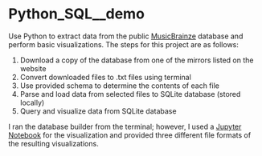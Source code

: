 # Python_SQL__demo
Use Python to extract data from the public [MusicBrainze](https://musicbrainz.org/doc/MusicBrainz_Database) database and perform basic visualizations. The steps for this project are as follows:

1. Download a copy of the database from one of the mirrors listed on the website
2. Convert downloaded files to .txt files using terminal
3. Use provided schema to determine the contents of each file
4. Parse and load data from selected files to SQLite database (stored locally)
5. Query and visualize data from SQLite database

I ran the database builder from the terminal; however, I used a [Jupyter Notebook](https://jupyter.org/) for the visualization and provided three different file formats of the resulting visualizations.
